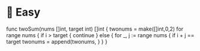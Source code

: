 # 🥉 Easy

func twoSum(nums \[]int, target int) \[]int { twonums = make(\[]int,0,2) for range nums { if i > target { continue } else { for \_, j := range nums { if i + j == target twonums = append(twonums, } } }

